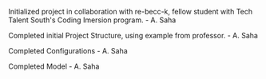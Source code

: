 Initialized project in collaboration with re-becc-k, fellow student with Tech Talent South's Coding Imersion program. - A. Saha

Completed initial Project Structure, using example from professor. - A. Saha

Completed Configurations - A. Saha

Completed Model - A. Saha
